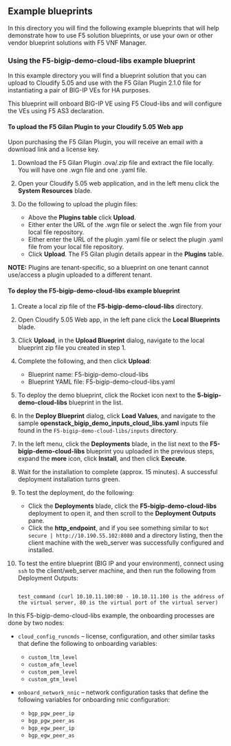 ## Example blueprints

In this directory you will find the following example blueprints that will help demonstrate how to use F5 solution blueprints, or use your own or other vendor blueprint solutions with F5 VNF Manager.

### Using the F5-bigip-demo-cloud-libs example blueprint

In this example directory you will find a blueprint solution that you can upload to Cloudify 5.05 and use with the F5 Gilan Plugin 2.1.0 file for instantiating a pair of BIG-IP VEs for HA purposes.

This blueprint will onboard BIG-IP VE using F5 Cloud-libs and will configure the VEs using F5 AS3 declaration. 

#### To upload the F5 Gilan Plugin to your Cloudify 5.05 Web app 

Upon purchasing the F5 Gilan Plugin, you will receive an email with a download link and a license key. 

1.	Download the F5 Gilan Plugin .ova/.zip file and extract the file locally. You will have one .wgn file and one .yaml file.
2.	Open your Cloudify 5.05 web application, and in the left menu click the **System Resources** blade.
3.	Do the following to upload the plugin files:

     * Above the **Plugins table** click **Upload**.
     * Either enter the URL of the .wgn file or select the .wgn file from your local file repository.
     * Either enter the URL of the plugin .yaml file or select the plugin .yaml file from your local file repository.
     * Click **Upload**. The F5 Gilan plugin details appear in the **Plugins** table.

**NOTE:** Plugins are tenant-specific, so a blueprint on one tenant cannot use/access a plugin uploaded to a different tenant.


#### To deploy the F5-bigip-demo-cloud-libs example blueprint 

1. Create a local zip file of the **F5-bigip-demo-cloud-libs** directory.
2. Open Cloudify 5.05 Web app, in the left pane click the **Local Blueprints** blade.
3. Click **Upload**, in the **Upload Blueprint** dialog, navigate to the local blueprint zip file you created in step 1.
4. Complete the following, and then click **Upload**:

     * Blueprint name: F5-bigip-demo-cloud-libs
     * Blueprint YAML file: F5-bigip-demo-cloud-libs.yaml

5. To deploy the demo blueprint, click the Rocket icon next to the **5-bigip-demo-cloud-libs** blueprint in the list.
6. In the **Deploy Blueprint** dialog, click **Load Values**, and navigate to the sample **openstack_bigip_demo_inputs_cloud_libs.yaml** inputs file found in the  ``F5-bigip-demo-cloud-libs/inputs`` directory.
7. In the left menu, click the **Deployments** blade, in the list next to the **F5-bigip-demo-cloud-libs** blueprint you uploaded in the previous steps, expand the **more** icon, click **Install**, and then click **Execute**. 
8. Wait for the installation to complete (approx. 15 minutes). A successful deployment installation turns green.
9. To test the deployment, do the following:

     * Click the **Deployments** blade, click the **F5-bigip-demo-cloud-libs** deployment to open it, and then scroll to the **Deployment Outputs** pane.
     * Click the **http_endpoint**, and if you see something similar to ``Not secure | http://10.190.55.102:8080`` and a directory listing, then the client machine with the web_server was successfully configured and installed. 

10. To test the entire blueprint (BIG IP and your environment), connect using ``ssh`` to the client/web_server machine, and then run the following from Deployment Outputs:

    ```
    
    test_command (curl 10.10.11.100:80 - 10.10.11.100 is the address of the virtual server, 80 is the virtual port of the virtual server) 
    
    ```
    
In this F5-bigip-demo-cloud-libs example, the onboarding processes are done by two nodes: 

* ``cloud_config_runcmds`` – license, configuration, and other similar tasks that define the following to onboarding variables:

    *  ``custom_ltm_level``
    *  ``custom_afm_level``
    *  ``custom_pem_level``
    *  ``custom_gtm_level``
 
* ``onboard_network_nnic`` – network configuration tasks that define the following variables for onboarding nnic configuration:

    * ``bgp_pgw_peer_ip``
    * ``bgp_pgw_peer_as``
    * ``bgp_egw_peer_ip``
    * ``bgp_egw_peer_as``






[1]: https://clouddocs.f5.com/cloud/nfv/latest/